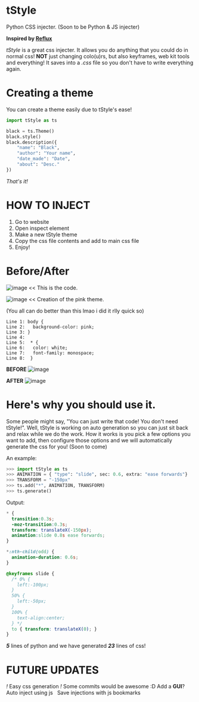 # tStyle
Python CSS injecter. (Soon to be Python & JS injecter)

**Inspired by [Reflux](https://github.com/frissyn/Reflux)**

*tStyle* is a great css injecter.
It allows you do anything that you could do in normal css!
**NOT** just changing colo(u)rs, but also keyframes, web kit tools and everything!
It saves into a *.css* file so you don't have to write everything again.


# Creating a theme
You can create a theme easily due to tStyle's ease!
```python
import tStyle as ts

black = ts.Theme()
black.style()
black.description({
    "name": "Black",
    "author": "Your name",
    "date_made": "Date",
    "about": "Desc."
})
```
*That's it!*


# HOW TO INJECT
1. Go to website
2. Open inspect element
3. Make a new tStyle theme
4. Copy the css file contents and add to main css file
5. Enjoy!

# Before/After
![image](https://storage.googleapis.com/replit/images/1612141857411_bb4932e3a37ea06144b4ff096764af80.png)
<< This is the code.

![image](https://storage.googleapis.com/replit/images/1612142990674_113d1fb6772c4db41dcacad1db5fbac2.png)
<< Creation of the pink theme.

(You all can do better than this lmao i did it rlly quick so)
```
Line 1: body {
Line 2:   background-color: pink;
Line 3: }
Line 4:
Line 5:  * {
Line 6:   color: white;
Line 7:   font-family: monospace;
Line 8:  }
```


**BEFORE**
![image](https://storage.googleapis.com/replit/images/1612141906045_72878d65fdf0c4a0699237bd3087ae7a.png)

**AFTER**
![image](https://storage.googleapis.com/replit/images/1612141951251_42f4f787748eed6ba5416b726bad3621.png)

# Here's why you should use it.
Some people might say, "You can just write that code! You don't need tStyle!".
Well, tStyle is working on auto generation so you can just sit back and relax while we do the work.
How it works is you pick a few options you want to add, then configure those options and we will automatically generate the css for you! (Soon to come)

An example:
```python
>>> import tStyle as ts
>>> ANIMATION = { "type": "slide", sec: 0.6, extra: "ease forwards"}
>>> TRANSFORM = "-150px"
>>> ts.add("*", ANIMATION, TRANSFORM)
>>> ts.generate()
```
Output:
```css
* {
  transition:0.3s;
  -moz-transition:0.3s;
  transform: translateX(-150px);
  animation:slide 0.8s ease forwards;
}

*:nth-child(odd) {
  animation-duration: 0.6s;
}

@keyframes slide {
  /* 0% {
    left:-100px;
  }
  50% {
    left:-50px;
  }
  100% {
    text-align:center;
  } */
  to { transform: translateX(0); }
}
```
***5*** lines of python and we have generated ***23*** lines of css!


# FUTURE UPDATES
*!* Easy css generation *!* Some commits would be awesome :D
Add a **GUI**? &nbsp;
Auto inject using js &nbsp;
Save injections with js bookmarks
